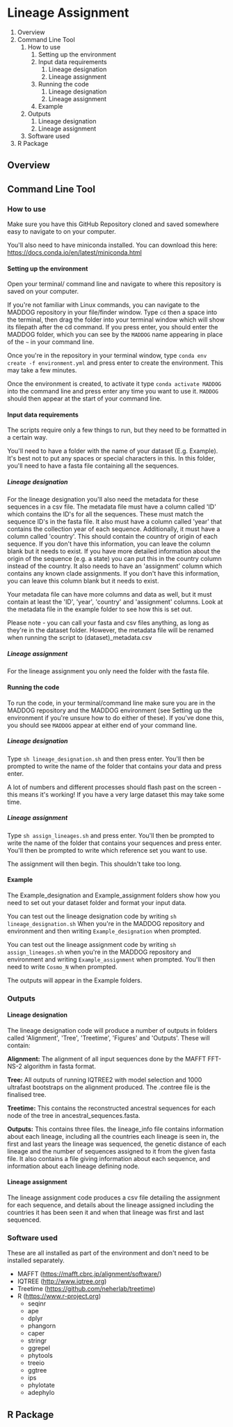 # Lineage Assignment

1. Overview
1. Command Line Tool
    1. How to use
        1. Setting up the environment
        1. Input data requirements
            1. Lineage designation
            1. Lineage assignment
        1. Running the code
            1. Lineage designation
            1. Lineage assignment
        1. Example
    1. Outputs
        1. Lineage designation
        1. Lineage assignment
    1. Software used
1. R Package

## Overview

## Command Line Tool

### How to use
Make sure you have this GitHub Repository cloned and saved somewhere easy to navigate to on your computer.

You'll also need to have miniconda installed. You can download this here: https://docs.conda.io/en/latest/miniconda.html 

#### Setting up the environment
Open your terminal/ command line and navigate to where this repository is saved on your computer. 

If you're not familiar with Linux commands, you can navigate to the MADDOG repository in your file/finder window. Type `cd` then a space into the terminal, then drag the folder into your terminal window which will show its filepath after the cd command. If you press enter, you should enter the MADDOG folder, which you can see by the `MADDOG` name appearing in place of the `~` in your command line.

Once you're in the repository in your terminal window, type `conda env create -f environment.yml` and press enter to create the environment. This may take a few minutes. 

Once the environment is created, to activate it type `conda activate MADDOG` into the command line and press enter any time you want to use it. `MADDOG` should then appear at the start of your command line.

#### Input data requirements
The scripts require only a few things to run, but they need to be formatted in a certain way.

You'll need to have a folder with the name of your dataset (E.g. Example). It's best not to put any spaces or special characters in this. In this folder, you'll need to have a fasta file containing all the sequences. 

##### Lineage designation
For the lineage designation you'll also need the metadata for these sequences in a csv file. The metadata file must have a column called 'ID' which contains the ID's for all the sequences. These must match the sequence ID's in the fasta file. It also must have a column called 'year' that contains the collection year of each sequence. Additionally, it must have a column called 'country'. This should contain the country of origin of each sequence. If you don't have this information, you can leave the column blank but it needs to exist. If you have more detailed information about the origin of the sequence (e.g. a state) you can put this in the country column instead of the country. It also needs to have an 'assignment' column which contains any known clade assignments. If you don't have this information, you can leave this column blank but it needs to exist.

Your metadata file can have more columns and data as well, but it must contain at least the 'ID', 'year', 'country' and 'assignment' columns. Look at the metadata file in the example folder to see how this is set out. 

Please note - you can call your fasta and csv files anything, as long as they're in the dataset folder. However, the metadata file will be renamed when running the script to (dataset)_metadata.csv

##### Lineage assignment
For the lineage assignment you only need the folder with the fasta file. 

#### Running the code
To run the code, in your terminal/command line make sure you are in the MADDOG repository and the MADDOG environment (see Setting up the environment if you're unsure how to do either of these). If you've done this, you should see `MADDOG` appear at either end of your command line. 

##### Lineage designation
Type `sh lineage_designation.sh` and then press enter. You'll then be prompted to write the name of the folder that contains your data and press enter.

A lot of numbers and different processes should flash past on the screen - this means it's working! If you have a very large dataset this may take some time.

##### Lineage assignment
Type `sh assign_lineages.sh` and press enter. You'll then be prompted to write the name of the folder that contains your sequences and press enter. You'll then be prompted to write which reference set you want to use.

The assignment will then begin. This shouldn't take too long. 

#### Example
The Example_designation and Example_assignment folders show how you need to set out your dataset folder and format your input data. 

You can test out the lineage designation code by writing `sh lineage_designation.sh` When you're in the MADDOG repository and environment and then writing `Example_designation` when prompted.  

You can test out the lineage assignment code by writing `sh assign_lineages.sh` when you're in the MADDOG repository and environment and writing `Example_assignment` when prompted. You'll then need to write `Cosmo_N` when prompted.

The outputs will appear in the Example folders.

### Outputs

#### Lineage designation
The lineage designation code will produce a number of outputs in folders called 'Alignment', 'Tree', 'Treetime', 'Figures' and 'Outputs'. These will contain:

**Alignment:** The alignment of all input sequences done by the MAFFT FFT-NS-2 algorithm in fasta format.

**Tree:** All outputs of running IQTREE2 with model selection and 1000 ultrafast bootstraps on the alignment produced. The .contree file is the finalised tree.

**Treetime:** This contains the reconstructed ancestral sequences for each node of the tree in ancestral_sequences.fasta.

**Outputs:** This contains three files. the lineage_info file contains information about each lineage, including all the countries each lineage is seen in, the first and last years the lineage was sequenced, the genetic distance of each lineage and the number of sequences assigned to it from the given fasta file. It also contains a file giving information about each sequence, and information about each lineage defining node.

#### Lineage assignment
The lineage assignment code produces a csv file detailing the assignment for each sequence, and details about the lineage assigned including the countries it has been seen it and when that lineage was first and last sequenced.

### Software used
These are all installed as part of the environment and don't need to be installed separately.

* MAFFT (https://mafft.cbrc.jp/alignment/software/)
* IQTREE (http://www.iqtree.org)
* Treetime (https://github.com/neherlab/treetime)
* R (https://www.r-project.org)
    * seqinr
    * ape
    * dplyr
    * phangorn
    * caper
    * stringr
    * ggrepel
    * phytools
    * treeio
    * ggtree
    * ips
    * phylotate
    * adephylo
    
## R Package 
    

 
